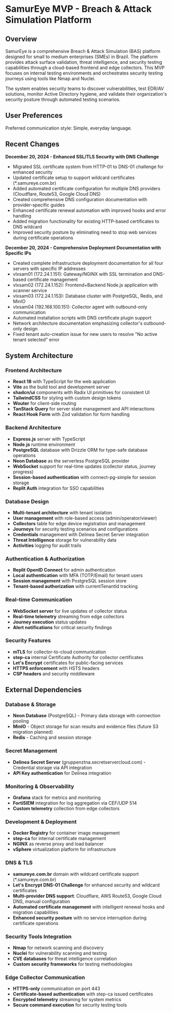 # SamurEye MVP - Breach & Attack Simulation Platform

## Overview

SamurEye is a comprehensive Breach & Attack Simulation (BAS) platform designed for small to medium enterprises (SMEs) in Brazil. The platform provides attack surface validation, threat intelligence, and security testing capabilities through a cloud-based frontend and edge collectors. This MVP focuses on internal testing environments and orchestrates security testing journeys using tools like Nmap and Nuclei.

The system enables security teams to discover vulnerabilities, test EDR/AV solutions, monitor Active Directory hygiene, and validate their organization's security posture through automated testing scenarios.

## User Preferences

Preferred communication style: Simple, everyday language.

## Recent Changes

**December 20, 2024 - Enhanced SSL/TLS Security with DNS Challenge**
- Migrated SSL certificate system from HTTP-01 to DNS-01 challenge for enhanced security
- Updated certificate setup to support wildcard certificates (*.samureye.com.br)
- Added automated certificate configuration for multiple DNS providers (Cloudflare, Route53, Google Cloud DNS)
- Created comprehensive DNS configuration documentation with provider-specific guides
- Enhanced certificate renewal automation with improved hooks and error handling
- Added migration functionality for existing HTTP-based certificates to DNS wildcard
- Improved security posture by eliminating need to stop web services during certificate operations

**December 20, 2024 - Comprehensive Deployment Documentation with Specific IPs**
- Created complete infrastructure deployment documentation for all four servers with specific IP addresses
- vlxsam01 (172.24.1.151): Gateway/NGINX with SSL termination and DNS-based certificate management
- vlxsam02 (172.24.1.152): Frontend+Backend Node.js application with scanner service
- vlxsam03 (172.24.1.153): Database cluster with PostgreSQL, Redis, and MinIO
- vlxsam04 (192.168.100.151): Collector agent with outbound-only communication
- Automated installation scripts with DNS certificate plugin support
- Network architecture documentation emphasizing collector's outbound-only design
- Fixed tenant auto-creation issue for new users to resolve "No active tenant selected" error

## System Architecture

### Frontend Architecture
- **React 18** with TypeScript for the web application
- **Vite** as the build tool and development server
- **shadcn/ui** components with Radix UI primitives for consistent UI
- **TailwindCSS** for styling with custom design tokens
- **Wouter** for client-side routing
- **TanStack Query** for server state management and API interactions
- **React Hook Form** with Zod validation for form handling

### Backend Architecture
- **Express.js** server with TypeScript
- **Node.js** runtime environment
- **PostgreSQL** database with Drizzle ORM for type-safe database operations
- **Neon Database** as the serverless PostgreSQL provider
- **WebSocket** support for real-time updates (collector status, journey progress)
- **Session-based authentication** with connect-pg-simple for session storage
- **Replit Auth** integration for SSO capabilities

### Database Design
- **Multi-tenant architecture** with tenant isolation
- **User management** with role-based access (admin/operator/viewer)
- **Collectors** table for edge device registration and management
- **Journeys** for security testing scenarios and configurations
- **Credentials** management with Delinea Secret Server integration
- **Threat Intelligence** storage for vulnerability data
- **Activities** logging for audit trails

### Authentication & Authorization
- **Replit OpenID Connect** for admin authentication
- **Local authentication** with MFA (TOTP/Email) for tenant users
- **Session management** with PostgreSQL session store
- **Tenant-based authorization** with currentTenantId tracking

### Real-time Communication
- **WebSocket server** for live updates of collector status
- **Real-time telemetry** streaming from edge collectors
- **Journey execution** status updates
- **Alert notifications** for critical security findings

### Security Features
- **mTLS** for collector-to-cloud communication
- **step-ca** internal Certificate Authority for collector certificates
- **Let's Encrypt** certificates for public-facing services
- **HTTPS enforcement** with HSTS headers
- **CSP headers** and security middleware

## External Dependencies

### Database & Storage
- **Neon Database** (PostgreSQL) - Primary data storage with connection pooling
- **MinIO** - Object storage for scan results and evidence files (future S3 migration planned)
- **Redis** - Caching and session storage

### Secret Management
- **Delinea Secret Server** (gruppenztna.secretservercloud.com) - Credential storage via API integration
- **API Key authentication** for Delinea integration

### Monitoring & Observability
- **Grafana** stack for metrics and monitoring
- **FortiSIEM** integration for log aggregation via CEF/UDP 514
- **Custom telemetry** collection from edge collectors

### Development & Deployment
- **Docker Registry** for container image management
- **step-ca** for internal certificate management
- **NGINX** as reverse proxy and load balancer
- **vSphere** virtualization platform for infrastructure

### DNS & TLS
- **samureye.com.br** domain with wildcard certificate support (*.samureye.com.br)
- **Let's Encrypt DNS-01 Challenge** for enhanced security and wildcard certificates
- **Multi-provider DNS support**: Cloudflare, AWS Route53, Google Cloud DNS, manual configuration
- **Automated certificate management** with intelligent renewal hooks and migration capabilities
- **Enhanced security posture** with no service interruption during certificate operations

### Security Tools Integration
- **Nmap** for network scanning and discovery
- **Nuclei** for vulnerability scanning and testing
- **CVE databases** for threat intelligence correlation
- **Custom security frameworks** for testing methodologies

### Edge Collector Communication
- **HTTPS-only** communication on port 443
- **Certificate-based authentication** with step-ca issued certificates
- **Encrypted telemetry** streaming for system metrics
- **Secure command execution** for security testing tools